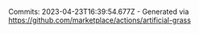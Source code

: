 Commits: 2023-04-23T16:39:54.677Z - Generated via https://github.com/marketplace/actions/artificial-grass
<br>
